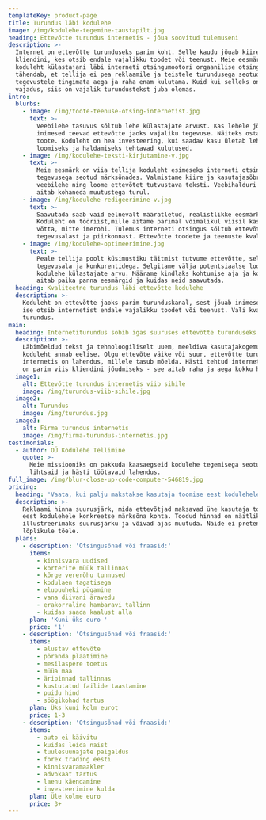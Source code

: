 ```yaml
---
templateKey: product-page
title: Turundus läbi kodulehe
image: /img/kodulehe-tegemine-taustapilt.jpg
heading: Ettevõtte turundus internetis - jõua soovitud tulemuseni
description: >-
  Internet on ettevõtte turunduseks parim koht. Selle kaudu jõuab kiiresti
  kliendini, kes otsib endale vajalikku toodet või teenust. Meie eesmärk on viia
  koduleht külastajani läbi interneti otsingumootori orgaanilise otsingu. See
  tähendab, et tellija ei pea reklaamile ja teistele turundusega seotud
  tegevustele tingimata aega ja raha enam kulutama. Kuid kui selleks on soov ja
  vajadus, siis on vajalik turundustekst juba olemas.
intro:
  blurbs:
    - image: /img/toote-teenuse-otsing-internetist.jpg
      text: >-
        Veebilehe tasuvus sõltub lehe külastajate arvust. Kas lehele jõudvad
        inimesed teevad ettevõtte jaoks vajaliku tegevuse. Näiteks ostavad
        toote. Koduleht on hea investeering, kui saadav kasu ületab lehe
        loomiseks ja haldamiseks tehtavad kulutused.
    - image: /img/kodulehe-teksti-kirjutamine-v.jpg
      text: >-
        Meie eesmärk on viia tellija koduleht esimeseks interneti otsingus firma
        tegevusega seotud märksõnades. Valmistame kiire ja kasutajasõbraliku
        veebilehe ning loome ettevõtet tutvustava teksti. Veebihalduri teenus
        aitab kohaneda muutustega turul.
    - image: /img/kodulehe-redigeerimine-v.jpg
      text: >-
        Saavutada saab vaid eelnevalt määratletud, realistlikke eesmärke.
        Koduleht on tööriist,mille aitame parimal võimalikul viisil kasutusele
        võtta, mitte imerohi. Tulemus interneti otsingus sõltub ettevõtte
        tegevusalast ja piirkonnast. Ettevõtte toodete ja teenuste kvaliteedist.
    - image: /img/kodulehe-optimeerimine.jpg
      text: >-
        Peale tellija poolt küsimustiku täitmist tutvume ettevõtte, selle
        tegevusala ja konkurentidega. Selgitame välja potentsiaalse loodava
        kodulehe külastajate arvu. Määrame kindlaks kohtumise aja ja koha, mis
        aitab paika panna eesmärgid ja kuidas neid saavutada.
  heading: Kvaliteetne turundus läbi ettevõtte kodulehe
  description: >-
    Koduleht on ettevõtte jaoks parim turunduskanal, sest jõuab inimeseni, kes
    ise otsib internetist endale vajalikku toodet või teenust. Vali kvaliteetne
    turundus.
main:
  heading: Internetiturundus sobib igas suuruses ettevõtte turunduseks
  description: >-
    Läbimõeldud tekst ja tehnoloogiliselt uuem, meeldiva kasutajakogemusega
    koduleht annab eelise. Olgu ettevõte väike või suur, ettevõtte turundus
    internetis on lahendus, millele tasub mõelda. Hästi tehtud internetiturundus
    on parim viis kliendini jõudmiseks - see aitab raha ja aega kokku hoida.
  image1:
    alt: Ettevõtte turundus internetis viib sihile
    image: /img/turundus-viib-sihile.jpg
  image2:
    alt: Turundus
    image: /img/turundus.jpg
  image3:
    alt: Firma turundus internetis
    image: /img/firma-turundus-internetis.jpg
testimonials:
  - author: OÜ Kodulehe Tellimine
    quote: >-
      Meie missiooniks on pakkuda kaasaegseid kodulehe tegemisega seotud
      lihtsaid ja hästi töötavaid lahendus.
full_image: /img/blur-close-up-code-computer-546819.jpg
pricing:
  heading: 'Vaata, kui palju makstakse kasutaja toomise eest kodulehele'
  description: >-
    Reklaami hinna suurusjärk, mida ettevõtjad maksavad ühe kasutaja toomise
    eest kodulehele konkreetse märksõna kohta. Toodud hinnad on näitlikud,
    illustreerimaks suurusjärku ja võivad ajas muutuda. Näide ei pretendeeri
    lõplikule tõele.
  plans:
    - description: 'Otsingusõnad või fraasid:'
      items:
        - kinnisvara uudised
        - korterite müük tallinnas
        - kõrge vererõhu tunnused
        - kodulaen tagatisega
        - elupuuheki pügamine
        - vana diivani äravedu
        - erakorraline hambaravi tallinn
        - kuidas saada kaalust alla
      plan: 'Kuni üks euro '
      price: '1'
    - description: 'Otsingusõnad või fraasid:'
      items:
        - alustav ettevõte
        - põranda plaatimine
        - mesilaspere toetus
        - müüa maa
        - äripinnad tallinnas
        - kustutatud failide taastamine
        - puidu hind
        - söögikohad tartus
      plan: Üks kuni kolm eurot
      price: 1-3
    - description: 'Otsingusõnad või fraasid:'
      items:
        - auto ei käivitu
        - kuidas leida naist
        - tuulesuunajate paigaldus
        - forex trading eesti
        - kinnisvaramaakler
        - advokaat tartus
        - laenu käendamine
        - investeerimine kulda
      plan: Üle kolme euro
      price: 3+
---
```


